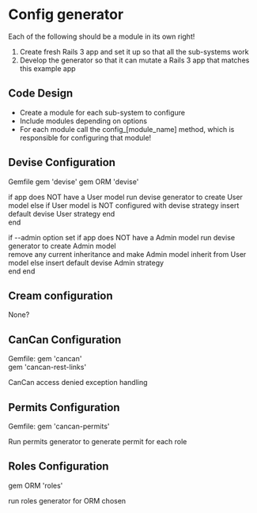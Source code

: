 # Config generator

Each of the following should be a module in its own right!

1. Create fresh Rails 3 app and set it up so that all the sub-systems work
2. Develop the generator so that it can mutate a Rails 3 app that matches this example app

## Code Design

* Create a module for each sub-system to configure
* Include modules depending on options
* For each module call the config_[module_name] method, which is responsible for configuring that module! 

## Devise Configuration

Gemfile
gem 'devise' 
gem ORM 'devise'

if app does NOT have a User model
  run devise generator to create User model
else
  if User model is NOT configured with devise strategy
    insert default devise User strategy
  end    
end

if --admin option set 
  if app does NOT have a Admin model
    run devise generator to create Admin model  
    remove any current inheritance
    and make Admin model inherit from User model 
  else
    insert default devise Admin strategy    
  end
end

## Cream configuration

None?

## CanCan Configuration

Gemfile:
gem 'cancan'  
gem 'cancan-rest-links' 

CanCan access denied exception handling

## Permits Configuration

Gemfile:
gem 'cancan-permits'

Run permits generator to generate permit for each role

## Roles Configuration

gem ORM 'roles'

run roles generator for ORM chosen 
